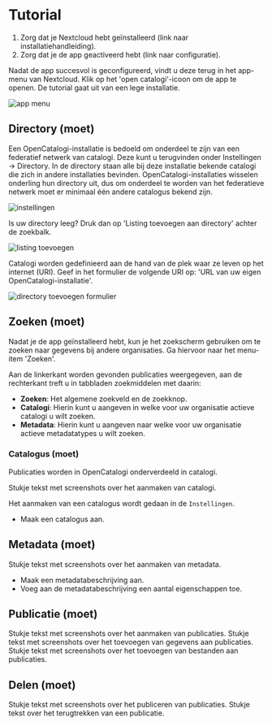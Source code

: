# Tutorial

1. Zorg dat je Nextcloud hebt geïnstalleerd (link naar installatiehandleiding).
2. Zorg dat je de app geactiveerd hebt (link naar configuratie).

Nadat de app succesvol is geconfigureerd, vindt u deze terug in het app-menu van Nextcloud. Klik op het 'open catalogi'-icoon om de app te openen. De tutorial gaat uit van een lege installatie.

![app menu](<../assets/nc\_app\_menu (1).png>)

## Directory (moet)

Een OpenCatalogi-installatie is bedoeld om onderdeel te zijn van een federatief netwerk van catalogi. Deze kunt u terugvinden onder Instellingen -> Directory. In de directory staan alle bij deze installatie bekende catalogi die zich in andere installaties bevinden. OpenCatalogi-installaties wisselen onderling hun directory uit, dus om onderdeel te worden van het federatieve netwerk moet er minimaal één andere catalogus bekend zijn.

![instellingen](../assets/oc\_instellingen.png)

Is uw directory leeg? Druk dan op 'Listing toevoegen aan directory' achter de zoekbalk.

![listing toevoegen](../assets/oc\_listing\_toevoegen.png)

Catalogi worden gedefinieerd aan de hand van de plek waar ze leven op het internet (URI). Geef in het formulier de volgende URI op: 'URL van uw eigen OpenCatalogi-installatie'.

![directory toevoegen formulier](../assets/oc\_directory\_toevoegen\_form.png)

## Zoeken (moet)

Nadat je de app geïnstalleerd hebt, kun je het zoekscherm gebruiken om te zoeken naar gegevens bij andere organisaties. Ga hiervoor naar het menu-item 'Zoeken'.

Aan de linkerkant worden gevonden publicaties weergegeven, aan de rechterkant treft u in tabbladen zoekmiddelen met daarin:

- **Zoeken**: Het algemene zoekveld en de zoekknop.
- **Catalogi**: Hierin kunt u aangeven in welke voor uw organisatie actieve catalogi u wilt zoeken.
- **Metadata**: Hierin kunt u aangeven naar welke voor uw organisatie actieve metadatatypes u wilt zoeken.

### Catalogus (moet)

Publicaties worden in OpenCatalogi onderverdeeld in catalogi.

Stukje tekst met screenshots over het aanmaken van catalogi.

Het aanmaken van een catalogus wordt gedaan in de `Instellingen`.

- Maak een catalogus aan.

## Metadata (moet)

Stukje tekst met screenshots over het aanmaken van metadata.

- Maak een metadatabeschrijving aan.
- Voeg aan de metadatabeschrijving een aantal eigenschappen toe.

## Publicatie (moet)

Stukje tekst met screenshots over het aanmaken van publicaties.
Stukje tekst met screenshots over het toevoegen van gegevens aan publicaties.
Stukje tekst met screenshots over het toevoegen van bestanden aan publicaties.

## Delen (moet)

Stukje tekst met screenshots over het publiceren van publicaties.
Stukje tekst over het terugtrekken van een publicatie.
